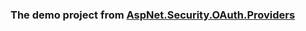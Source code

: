 ### The demo project from [AspNet.Security.OAuth.Providers](https://github.com/aspnet-contrib/AspNet.Security.OAuth.Providers/tree/dev/samples/Mvc.Client)